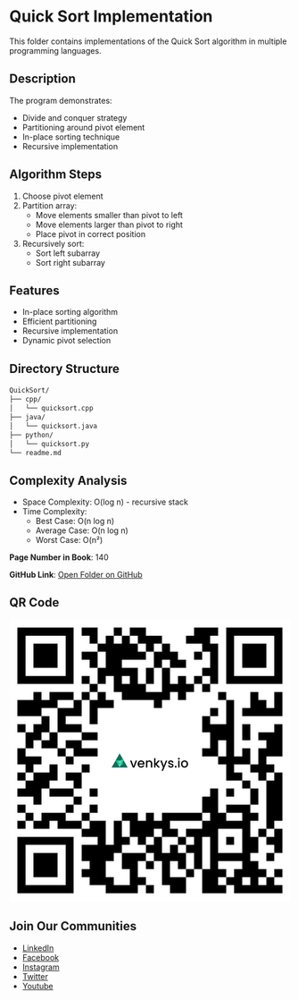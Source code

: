 # Quick Sort Implementation

This folder contains implementations of the Quick Sort algorithm in multiple programming languages.

## Description
The program demonstrates:
- Divide and conquer strategy
- Partitioning around pivot element
- In-place sorting technique
- Recursive implementation

## Algorithm Steps
1. Choose pivot element
2. Partition array:
   - Move elements smaller than pivot to left
   - Move elements larger than pivot to right
   - Place pivot in correct position
3. Recursively sort:
   - Sort left subarray
   - Sort right subarray

## Features
- In-place sorting algorithm
- Efficient partitioning
- Recursive implementation
- Dynamic pivot selection

## Directory Structure
```
QuickSort/
├── cpp/
│   └── quicksort.cpp
├── java/
│   └── quicksort.java
├── python/
│   └── quicksort.py
└── readme.md
```

## Complexity Analysis
- Space Complexity: O(log n) - recursive stack
- Time Complexity:
  - Best Case: O(n log n)
  - Average Case: O(n log n)
  - Worst Case: O(n²)

**Page Number in Book**: 140

**GitHub Link**: [Open Folder on GitHub](https://github.com/venkys-media/Venky_on_Datastructures/tree/main/sorting/QuickSort)

## QR Code
![QR Code](./URL%20QR%20Code%20(23).png)

## Join Our Communities
- [LinkedIn](https://www.linkedin.com/company/venkysio)
- [Facebook](https://www.facebook.com/venkysio)
- [Instagram](https://www.instagram.com/venkys.io)
- [Twitter](https://twitter.com/iovenkys)
- [Youtube](https://www.youtube.com/@CoreCodersNetwork)

